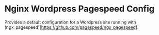 # Nginx Wordpress Pagespeed Config

Provides a default configuration for a Wordpress site running with (ngx_pagespeed)[https://github.com/pagespeed/ngx_pagespeed].